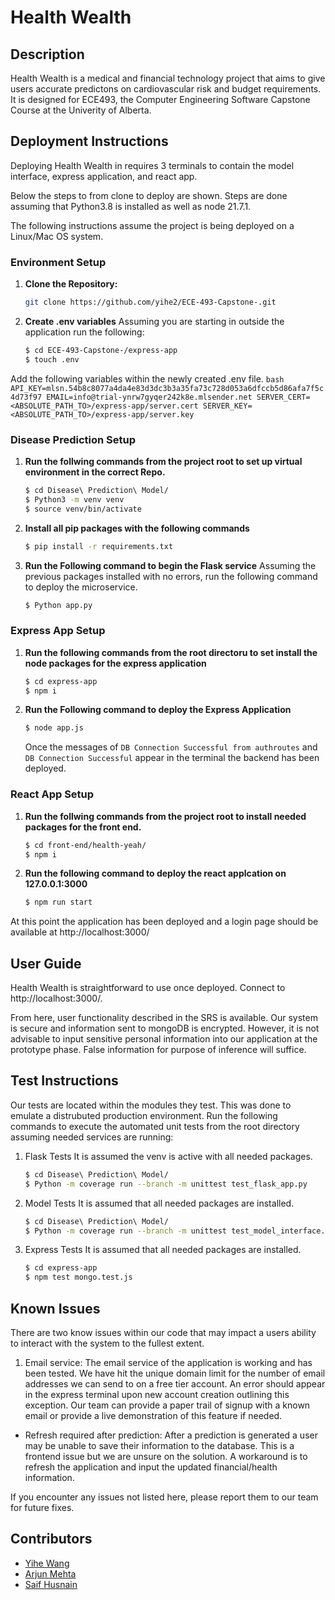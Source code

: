 # Health Wealth

## Description
Health Wealth is a medical and financial technology project that aims to give users accurate predictons on cardiovascular risk and budget requirements. It is designed for ECE493, the Computer Engineering Software Capstone Course at the Univerity of Alberta.

## Deployment Instructions
Deploying Health Wealth in requires 3 terminals to contain the model interface, express application, and react app.

Below the steps to from clone to deploy are shown. Steps are done assuming that Python3.8 is installed as well as node 21.7.1.

The following instructions assume the project is being deployed on a Linux/Mac OS system. 

### Environment Setup
1. **Clone the Repository:** 
   ```bash
   git clone https://github.com/yihe2/ECE-493-Capstone-.git
   ```
   
2. **Create .env variables** 
Assuming you are starting in outside the application run the following:
    ```bash
    $ cd ECE-493-Capstone-/express-app
    $ touch .env
    ```

Add the following variables within the newly created .env file. 
    ```bash
    API_KEY=mlsn.54b8c8077a4da4e83d3dc3b3a35fa73c728d053a6dfccb5d86afa7f5c4d73f97
    EMAIL=info@trial-ynrw7gyqer242k8e.mlsender.net
    SERVER_CERT=<ABSOLUTE_PATH_TO>/express-app/server.cert
    SERVER_KEY=<ABSOLUTE_PATH_TO>/express-app/server.key
    ```

### Disease Prediction Setup
1. **Run the follwing commands from the project root to set up virtual environment in the correct Repo.**
    ```bash
    $ cd Disease\ Prediction\ Model/
    $ Python3 -m venv venv
    $ source venv/bin/activate
    ```

2. **Install all pip packages with the following commands** 
    ```bash
    $ pip install -r requirements.txt
    ```

3. **Run the Following command to begin the Flask service** 
    Assuming the previous packages installed with no errors, run the following command to deploy the microservice. 
   ```bash
   $ Python app.py
   ```

### Express App Setup
1. **Run the following commands from the root directoru to set install the node packages for the express application**
    ```bash
    $ cd express-app
    $ npm i
    ```

2. **Run the Following command to deploy the Express Application** 
    ```bash
    $ node app.js
    ```

    Once the messages of `DB Connection Successful from authroutes` and `DB Connection Successful` appear in the terminal the backend has been deployed.
### React App Setup
1. **Run the follwing commands from the project root to install needed packages for the front end.**
    ```bash
    $ cd front-end/health-yeah/
    $ npm i
    ```
2. **Run the following command to deploy the react applcation on 127.0.0.1:3000** 
    ```bash
    $ npm run start
    ```

At this point the application has been deployed and a login page should be available at http://localhost:3000/

## User Guide
Health Wealth is straightforward to use once deployed. Connect to http://localhost:3000/. 

From here, user functionality described in the SRS is available. Our system is secure and information sent to mongoDB is encrypted. However, it is not advisable to input sensitive personal information into our application at the prototype phase. False information for purpose of inference will suffice. 

## Test Instructions
Our tests are located within the modules they test. This was done to emulate a distrubuted production environment. Run the following commands to execute the automated unit tests from the root directory assuming needed services are running:

1. Flask Tests
It is assumed the venv is active with all needed packages. 
    ```bash
    $ cd Disease\ Prediction\ Model/
    $ Python -m coverage run --branch -m unittest test_flask_app.py
    ```
2. Model Tests
It is assumed that all needed packages are installed.
    ```bash
    $ cd Disease\ Prediction\ Model/
    $ Python -m coverage run --branch -m unittest test_model_interface.py
    ```
3. Express Tests
It is assumed that all needed packages are installed.
    ```bash
    $ cd express-app
    $ npm test mongo.test.js
    ```

## Known Issues

There are two know issues within our code that may impact a users ability to interact with the system to the fullest extent. 

1. Email service: The email service of the application is working and has been tested. We have hit the unique domain limit for the number of email addresses we can send to on a free tier account. An error should appear in the express terminal upon new account creation outlining this exception. Our team can provide a paper trail of signup with a known email or provide a live demonstration of this feature if needed. 
- Refresh required after prediction: After a prediction is generated a user may be unable to save their information to the database. This is a frontend issue but we are unsure on the solution. A workaround is to refresh the application and input the updated financial/health information.

If you encounter any issues not listed here, please report them to our team for future fixes. 

## Contributors
- [Yihe Wang](https://github.com/yihe2)
- [Arjun Mehta](https://github.com/ArjunMehta01)
- [Saif Husnain](https://github.com/2Bronze)
